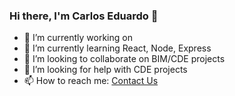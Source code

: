 ### Hi there, I'm Carlos Eduardo 👋


- 🔭 I’m currently working on 
- 🌱 I’m currently learning React, Node, Express 
- 👯 I’m looking to collaborate on BIM/CDE projects
- 🤔 I’m looking for help with CDE projects
- 📫 How to reach me: [Contact Us](mailto:eduardolimacesl@gmail.com)
